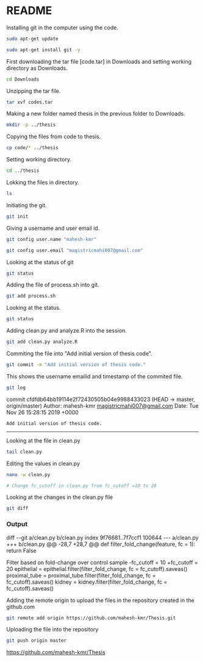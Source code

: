 # README
Installing git in the computer using the code.

```bash
sudo apt-get update
```

```bash
sudo apt-get install git -y
```
First downloading the tar file [code.tar] in Downloads and setting working directory as Downloads.

```bash
cd Downloads
```
Unzipping the tar file.

```bash
tar xvf codes.tar
```

Making a new folder named thesis in the previous folder to Downloads.

```bash
mkdir -p ../thesis
```

Copying the files from code to thesis.

```bash
cp code/* ../thesis
```

Setting working directory.

```bash
cd ../thesis
```
Lokking the files in directory.

```bash
ls
```

Initiating the git.

```bash
git init
```

Giving  a username and user email id.

```bash
git config user.name "mahesh-kmr"
```

```bash
git config user.email "magistricmahi007@gmail.com"
```

Looking at the status of git

```bash
git status
```

Adding the file of process.sh into git.

```bash
git add process.sh
```
Looking at the status.

```bash
git status
```

Adding clean.py and analyze.R into the session.

```bash
git add clean.py analyze.R
```

Commiting the file into "Add initial version of thesis code".

```bash
git commit -m "Add initial version of thesis code."
```

This shows the username emailid and timestamp of the commited file. 

```bash
git log
```
commit cfdfdb64bb19114e2f72430505b04e9988433023 (HEAD -> master, origin/master)
Author: mahesh-kmr <magistricmahi007@gmail.com>
Date:   Tue Nov 26 15:28:15 2019 +0000

    Add initial version of thesis code.
---

Looking at the file in clean.py

```bash
tail clean.py
```
Editing the values in clean.py

```bash
nano -w clean.py
```
```bash
# Change fc_cutoff in clean.py from fc_cutoff =10 to 20
```

Looking at the changes in the clean.py file

```bash
git diff
```
### Output
diff --git a/clean.py b/clean.py
index 9f76681..7f7ccf1 100644
--- a/clean.py
+++ b/clean.py
@@ -28,7 +28,7 @@ def filter_fold_change(feature, fc = 1):
         return False
 
 Filter based on fold-change over control sample
-fc_cutoff = 10
+fc_cutoff = 20
 epithelial = epithelial.filter(filter_fold_change, fc = fc_cutoff).saveas()
 proximal_tube = proximal_tube.filter(filter_fold_change, fc = fc_cutoff).saveas()
 kidney = kidney.filter(filter_fold_change, fc = fc_cutoff).saveas()

Adding the remote origin to upload the files in the repository created in the github.com 

```bash
git remote add origin https://github.com/mahesh-kmr/Thesis.git
```

Uploading the file into the repository

```bash
git push origin master
```

https://github.com/mahesh-kmr/Thesis
